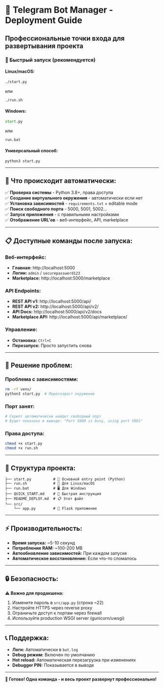 # 🚀 Telegram Bot Manager - Deployment Guide

## Профессиональные точки входа для развертывания проекта

### 🎯 Быстрый запуск (рекомендуется)

#### Linux/macOS:
```bash
./start.py
```
или
```bash
./run.sh
```

#### Windows:
```cmd
start.py
```
или
```cmd
run.bat
```

#### Универсальный способ:
```bash
python3 start.py
```

---

## 🔧 Что происходит автоматически:

✅ **Проверка системы** - Python 3.8+, права доступа  
✅ **Создание виртуального окружения** - автоматически если нет  
✅ **Установка зависимостей** - `requirements.txt` + editable mode  
✅ **Поиск свободного порта** - 5000, 5001, 5002...  
✅ **Запуск приложения** - с правильными настройками  
✅ **Отображение URL'ов** - веб-интерфейс, API, marketplace  

---

## 📋 Доступные команды после запуска:

### Веб-интерфейс:
- **Главная:** http://localhost:5000
- **Логин:** `admin` / `securepassword123`
- **Marketplace:** http://localhost:5000/marketplace

### API Endpoints:
- **REST API v1:** http://localhost:5000/api/
- **REST API v2:** http://localhost:5000/api/v2/
- **API Docs:** http://localhost:5000/api/v2/docs
- **Marketplace API:** http://localhost:5000/api/marketplace/

### Управление:
- **Остановка:** `Ctrl+C`
- **Перезапуск:** Просто запустить снова

---

## 🐛 Решение проблем:

### Проблема с зависимостями:
```bash
rm -rf venv/
python3 start.py  # Пересоздаст окружение
```

### Порт занят:
```bash
# Скрипт автоматически найдет свободный порт
# Будет показано в выводе: "Port 5000 is busy, using port 5001"
```

### Права доступа:
```bash
chmod +x start.py
chmod +x run.sh
```

---

## 📁 Структура проекта:

```
├── start.py          # 🚀 Основной entry point (Python)
├── run.sh            # 🐧 Для Linux/macOS
├── run.bat           # 🖥️ Для Windows
├── QUICK_START.md    # 📖 Быстрая инструкция
├── README_DEPLOY.md  # 📋 Этот файл
└── src/
    └── app.py        # 🎯 Flask приложение
```

---

## ⚡ Производительность:

- **Время запуска:** ~5-10 секунд
- **Потребление RAM:** ~100-200 MB
- **Автообновление зависимостей:** При каждом запуске
- **Автоматическое восстановление:** Если что-то сломалось

---

## 🔒 Безопасность:

⚠️ **Важно для продакшена:**
1. Измените пароль в `src/app.py` (строка ~22)
2. Настройте HTTPS через reverse proxy
3. Ограничьте доступ к портам через firewall
4. Используйте production WSGI server (gunicorn/uwsgi)

---

## 📞 Поддержка:

- **Логи:** Автоматически в `bot.log`
- **Debug режим:** Включен по умолчанию
- **Hot reload:** Автоматическая перезагрузка при изменениях
- **Debugger PIN:** Показывается в выводе

---

**🎉 Готово! Одна команда - и весь проект развернут профессионально!**
